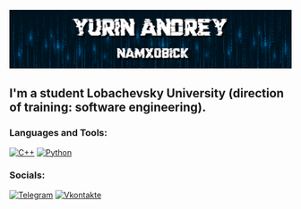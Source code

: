 [![Header](https://github.com/Namxobick/Namxobick/blob/main/assets/header.png)](https://t.me/Namxobick)

## I'm a student Lobachevsky University (direction of training:  software engineering).

### Languages and Tools:
[![C++](https://img.shields.io/badge/-C++-00121d?style=for-the-badge&logo=C%2b%2b&logoColor=6296CC)](https://github.com/Namxobick/unn-cpp-2022)
[![Python](https://img.shields.io/badge/-Python-00121d?style=for-the-badge&logo=python&logoColor=FFD638)](https://github.com/Namxobick/unn-python-2022)

### Socials:
[![Telegram](https://img.shields.io/badge/-Telegram-00121d?style=for-the-badge&logo=telegram&logoColor=27A0D9)](https://t.me/Namxobick)
[![Vkontakte](https://img.shields.io/badge/-Vkontakte-00121d?style=for-the-badge&logo=Vk&logoColor=4F7DB3)](https://vk.com/namxobick)
